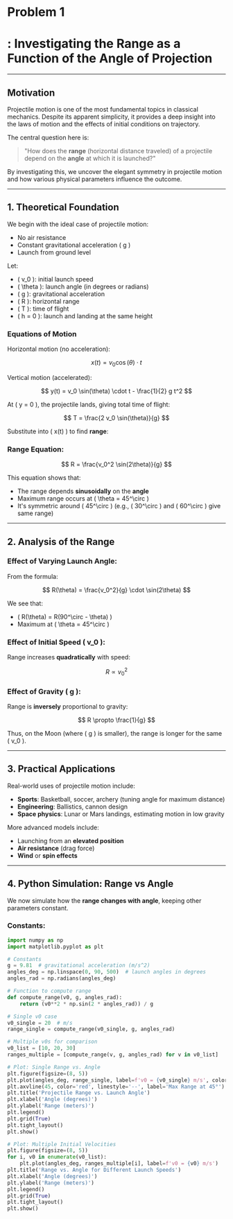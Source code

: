 #  Problem 1
# : Investigating the Range as a Function of the Angle of Projection

---

##  Motivation

Projectile motion is one of the most fundamental topics in classical mechanics. Despite its apparent simplicity, it provides a deep insight into the laws of motion and the effects of initial conditions on trajectory.

The central question here is:

> "How does the **range** (horizontal distance traveled) of a projectile depend on the **angle** at which it is launched?"

By investigating this, we uncover the elegant symmetry in projectile motion and how various physical parameters influence the outcome.

---

##  1. Theoretical Foundation

We begin with the ideal case of projectile motion:
- No air resistance
- Constant gravitational acceleration \( g \)
- Launch from ground level

Let:
- \( v_0 \): initial launch speed  
- \( \theta \): launch angle (in degrees or radians)  
- \( g \): gravitational acceleration  
- \( R \): horizontal range  
- \( T \): time of flight  
- \( h = 0 \): launch and landing at the same height

###  Equations of Motion

Horizontal motion (no acceleration):

$$
x(t) = v_0 \cos(\theta) \cdot t
$$

Vertical motion (accelerated):

$$
y(t) = v_0 \sin(\theta) \cdot t - \frac{1}{2} g t^2
$$

At \( y = 0 \), the projectile lands, giving total time of flight:

$$
T = \frac{2 v_0 \sin(\theta)}{g}
$$

Substitute into \( x(t) \) to find **range**:

###  Range Equation:

$$
R = \frac{v_0^2 \sin(2\theta)}{g}
$$

This equation shows that:
- The range depends **sinusoidally** on the **angle**
- Maximum range occurs at \( \theta = 45^\circ \)
- It's symmetric around \( 45^\circ \) (e.g., \( 30^\circ \) and \( 60^\circ \) give same range)

---

##  2. Analysis of the Range

###  Effect of Varying Launch Angle:

From the formula:

$$
R(\theta) = \frac{v_0^2}{g} \cdot \sin(2\theta)
$$

We see that:
- \( R(\theta) = R(90^\circ - \theta) \)
- Maximum at \( \theta = 45^\circ \)

###  Effect of Initial Speed \( v_0 \):

Range increases **quadratically** with speed:

$$
R \propto v_0^2
$$

###  Effect of Gravity \( g \):

Range is **inversely** proportional to gravity:

$$
R \propto \frac{1}{g}
$$

Thus, on the Moon (where \( g \) is smaller), the range is longer for the same \( v_0 \).

---

##  3. Practical Applications

Real-world uses of projectile motion include:

- **Sports**: Basketball, soccer, archery (tuning angle for maximum distance)
- **Engineering**: Ballistics, cannon design
- **Space physics**: Lunar or Mars landings, estimating motion in low gravity

More advanced models include:
- Launching from an **elevated position**
- **Air resistance** (drag force)
- **Wind** or **spin effects**

---

##  4. Python Simulation: Range vs Angle

We now simulate how the **range changes with angle**, keeping other parameters constant.

### Constants:

```python
import numpy as np
import matplotlib.pyplot as plt

# Constants
g = 9.81  # gravitational acceleration (m/s^2)
angles_deg = np.linspace(0, 90, 500)  # launch angles in degrees
angles_rad = np.radians(angles_deg)

# Function to compute range
def compute_range(v0, g, angles_rad):
    return (v0**2 * np.sin(2 * angles_rad)) / g

# Single v0 case
v0_single = 20  # m/s
range_single = compute_range(v0_single, g, angles_rad)

# Multiple v0s for comparison
v0_list = [10, 20, 30]
ranges_multiple = [compute_range(v, g, angles_rad) for v in v0_list]

# Plot: Single Range vs. Angle
plt.figure(figsize=(8, 5))
plt.plot(angles_deg, range_single, label=f'v0 = {v0_single} m/s', color='blue')
plt.axvline(45, color='red', linestyle='--', label='Max Range at 45°')
plt.title('Projectile Range vs. Launch Angle')
plt.xlabel('Angle (degrees)')
plt.ylabel('Range (meters)')
plt.legend()
plt.grid(True)
plt.tight_layout()
plt.show()

# Plot: Multiple Initial Velocities
plt.figure(figsize=(8, 5))
for i, v0 in enumerate(v0_list):
    plt.plot(angles_deg, ranges_multiple[i], label=f'v0 = {v0} m/s')
plt.title('Range vs. Angle for Different Launch Speeds')
plt.xlabel('Angle (degrees)')
plt.ylabel('Range (meters)')
plt.legend()
plt.grid(True)
plt.tight_layout()
plt.show()

